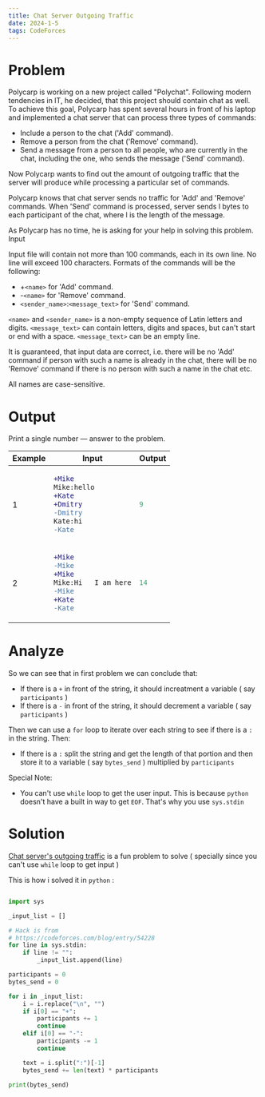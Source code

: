 ```yaml
---
title: Chat Server Outgoing Traffic
date: 2024-1-5
tags: CodeForces
---
```




# Problem
Polycarp is working on a new project called "Polychat". Following modern tendencies in IT, he decided, that this project should contain chat as well. To achieve this goal, Polycarp has spent several hours in front of his laptop and implemented a chat server that can process three types of commands:

*    Include a person to the chat ('Add' command).
*    Remove a person from the chat ('Remove' command).
*    Send a message from a person to all people, who are currently in the chat, including the one, who sends the message ('Send' command). 

Now Polycarp wants to find out the amount of outgoing traffic that the server will produce while processing a particular set of commands.

Polycarp knows that chat server sends no traffic for 'Add' and 'Remove' commands. When 'Send' command is processed, server sends l bytes to each participant of the chat, where l is the length of the message.

As Polycarp has no time, he is asking for your help in solving this problem.
Input

Input file will contain not more than 100 commands, each in its own line. No line will exceed 100 characters. Formats of the commands will be the following:

*    +`<name>` for 'Add' command.
*    -`<name>` for 'Remove' command.
*    `<sender_name>`:`<message_text>` for 'Send' command. 

`<name>` and `<sender_name>` is a non-empty sequence of Latin letters and digits. `<message_text>` can contain letters, digits and spaces, but can't start or end with a space. `<message_text>` can be an empty line.

It is guaranteed, that input data are correct, i.e. there will be no 'Add' command if person with such a name is already in the chat, there will be no 'Remove' command if there is no person with such a name in the chat etc.

All names are case-sensitive.

# Output

Print a single number — answer to the problem.

<table>
<thead>
    <tr>
      <th>Example</th>
      <th>Input</th>
      <th>Output</th>
    </tr>
  </thead>
<tr>

<td>
<p>1</p>
</td>

<td>
    

```diff
+Mike
Mike:hello
+Kate
+Dmitry
-Dmitry
Kate:hi
-Kate
```
    

</td>

<td>

```python
9
```
    
    
</td>
</tr>


<tr>

<td>

<p>2</p>

</td>
<td>
    

```diff
+Mike
-Mike
+Mike
Mike:Hi   I am here
-Mike
+Kate
-Kate
```
    

</td>
<td>

```python
14
```
    
</td>
</tr>

</table>

# Analyze

So we can see that in first problem we can conclude that: 
* If there is a `+` in front of the string, it should increatment a variable ( say `participants` )
* If there is a `-` in front of the string, it should decrement a variable ( say `participants` )

Then we can use a `for` loop to iterate over each string to see if there is a `:` in the string. Then:
* If there is a `:` split the string and get the length of that portion and then store it to a variable ( say `bytes_send` ) multiplied by `participants`

Special Note:
* You can't use `while` loop to get the user input. This is because `python` doesn't have a built in way to get `EOF`. That's why you use `sys.stdin`

# Solution

[Chat server's outgoing traffic](https://codeforces.com/problemset/problem/5/A) is a fun problem to solve ( specially since you can't use `while` loop to get input )


This is how i solved it in `python` :

```python

import sys

_input_list = []

# Hack is from
# https://codeforces.com/blog/entry/54228
for line in sys.stdin:
    if line != "":
        _input_list.append(line)

participants = 0
bytes_send = 0

for i in _input_list:
    i = i.replace("\n", "")
    if i[0] == "+":
        participants += 1
        continue
    elif i[0] == "-":
        participants -= 1
        continue

    text = i.split(":")[-1]
    bytes_send += len(text) * participants

print(bytes_send)

```


